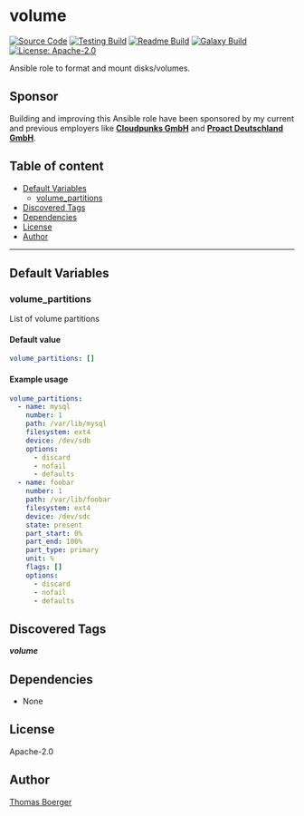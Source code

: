 # volume

[![Source Code](https://img.shields.io/badge/github-source%20code-blue?logo=github&logoColor=white)](https://github.com/rolehippie/volume) [![Testing Build](https://github.com/rolehippie/volume/workflows/testing/badge.svg)](https://github.com/rolehippie/volume/actions?query=workflow%3Atesting) [![Readme Build](https://github.com/rolehippie/volume/workflows/readme/badge.svg)](https://github.com/rolehippie/volume/actions?query=workflow%3Areadme) [![Galaxy Build](https://github.com/rolehippie/volume/workflows/galaxy/badge.svg)](https://github.com/rolehippie/volume/actions?query=workflow%3Agalaxy) [![License: Apache-2.0](https://img.shields.io/github/license/rolehippie/volume)](https://github.com/rolehippie/volume/blob/master/LICENSE)

Ansible role to format and mount disks/volumes.

## Sponsor

Building and improving this Ansible role have been sponsored by my current and previous employers like **[Cloudpunks GmbH](https://cloudpunks.de)** and **[Proact Deutschland GmbH](https://www.proact.eu)**.

## Table of content

- [Default Variables](#default-variables)
  - [volume_partitions](#volume_partitions)
- [Discovered Tags](#discovered-tags)
- [Dependencies](#dependencies)
- [License](#license)
- [Author](#author)

---

## Default Variables

### volume_partitions

List of volume partitions

#### Default value

```YAML
volume_partitions: []
```

#### Example usage

```YAML
volume_partitions:
  - name: mysql
    number: 1
    path: /var/lib/mysql
    filesystem: ext4
    device: /dev/sdb
    options:
      - discard
      - nofail
      - defaults
  - name: foobar
    number: 1
    path: /var/lib/foobar
    filesystem: ext4
    device: /dev/sdc
    state: present
    part_start: 0%
    part_end: 100%
    part_type: primary
    unit: %
    flags: []
    options:
      - discard
      - nofail
      - defaults
```

## Discovered Tags

**_volume_**


## Dependencies

- None

## License

Apache-2.0

## Author

[Thomas Boerger](https://github.com/tboerger)
